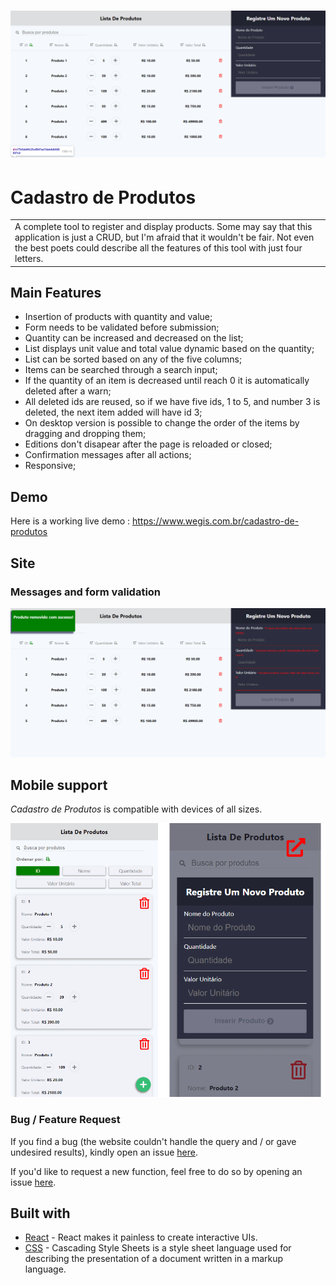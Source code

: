 # ![Cadastro de Produtos](https://github.com/wegissilveira/cadastro-de-produtos/blob/master/imagens-demo/img-1.png)
# Cadastro de Produtos
<table>
<tr>
<td>
 A complete tool to register and display products. Some may say that this application is just a CRUD, but I'm afraid that it wouldn't be fair. Not even the best poets could describe all the features of this tool with just four letters.   
</tr>
</table>

## Main Features
- Insertion of products with quantity and value;
- Form needs to be validated before submission;
- Quantity can be increased and decreased on the list;
- List displays unit value and total value dynamic based on the quantity;
- List can be sorted based on any of the five columns;
- Items can be searched through a search input;
- If the quantity of an item is decreased until reach 0 it is automatically deleted after a warn;
- All deleted ids are reused, so if we have five ids, 1 to 5, and number 3 is deleted, the next item added will have id 3;
- On desktop version is possible to change the order of the items by dragging and dropping them;
- Editions don't disapear after the page is reloaded or closed;
- Confirmation messages after all actions;
- Responsive;

## Demo
Here is a working live demo :  https://www.wegis.com.br/cadastro-de-produtos


## Site

### Messages and form validation

![](https://github.com/wegissilveira/cadastro-de-produtos/blob/master/imagens-demo/img-2.png)

## Mobile support
<em>Cadastro de Produtos</em> is compatible with devices of all sizes.

![](https://github.com/wegissilveira/cadastro-de-produtos/blob/master/imagens-demo/mobile.png)


### Bug / Feature Request

If you find a bug (the website couldn't handle the query and / or gave undesired results), kindly open an issue [here](https://github.com/wegissilveira/food-lanches/issues).

If you'd like to request a new function, feel free to do so by opening an issue [here](https://github.com/wegissilveira/food-lanches/issues).


## Built with 

- [React](https://reactjs.org/) - React makes it painless to create interactive UIs.
- [CSS](https://www.w3schools.com/css/) - Cascading Style Sheets is a style sheet language used for describing the presentation of a document written in a markup language.
